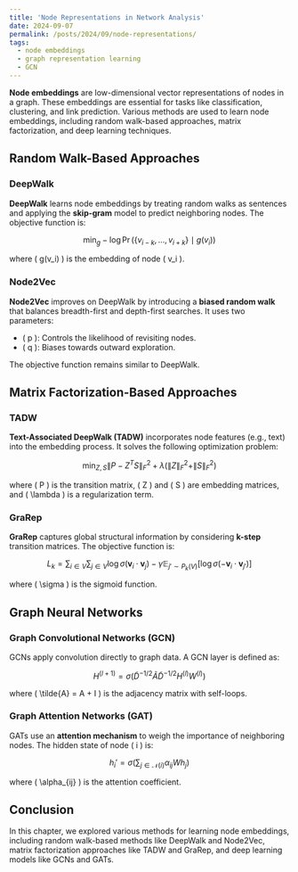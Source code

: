 ```yaml
---
title: 'Node Representations in Network Analysis'
date: 2024-09-07
permalink: /posts/2024/09/node-representations/
tags:
  - node embeddings
  - graph representation learning
  - GCN
---
```




**Node embeddings** are low-dimensional vector representations of nodes in a graph. These embeddings are essential for tasks like classification, clustering, and link prediction. Various methods are used to learn node embeddings, including random walk-based approaches, matrix factorization, and deep learning techniques.

## Random Walk-Based Approaches

### DeepWalk

**DeepWalk** learns node embeddings by treating random walks as sentences and applying the **skip-gram** model to predict neighboring nodes. The objective function is:

$$
\min_g -\log \Pr(\{v_{i-k}, \dots, v_{i+k} \} \mid g(v_i))
$$

where \( g(v_i) \) is the embedding of node \( v_i \).

### Node2Vec

**Node2Vec** improves on DeepWalk by introducing a **biased random walk** that balances breadth-first and depth-first searches. It uses two parameters:
- \( p \): Controls the likelihood of revisiting nodes.
- \( q \): Biases towards outward exploration.

The objective function remains similar to DeepWalk.

## Matrix Factorization-Based Approaches

### TADW

**Text-Associated DeepWalk (TADW)** incorporates node features (e.g., text) into the embedding process. It solves the following optimization problem:

$$
\min_{Z, S} \|P - Z^T S\|_F^2 + \lambda (\|Z\|_F^2 + \|S\|_F^2)
$$

where \( P \) is the transition matrix, \( Z \) and \( S \) are embedding matrices, and \( \lambda \) is a regularization term.

### GraRep

**GraRep** captures global structural information by considering **k-step** transition matrices. The objective function is:

$$
L_k = \sum_{i \in V} \sum_{j \in V} \log \sigma( \mathbf{v}_i \cdot \mathbf{v}_j ) - \gamma \mathbb{E}_{j' \sim P_k(V)} [\log \sigma(- \mathbf{v}_i \cdot \mathbf{v}_{j'})]
$$

where \( \sigma \) is the sigmoid function.

## Graph Neural Networks

### Graph Convolutional Networks (GCN)

GCNs apply convolution directly to graph data. A GCN layer is defined as:

$$
H^{(l+1)} = \sigma(\tilde{D}^{-1/2} \tilde{A} \tilde{D}^{-1/2} H^{(l)} W^{(l)})
$$

where \( \tilde{A} = A + I \) is the adjacency matrix with self-loops.

### Graph Attention Networks (GAT)

GATs use an **attention mechanism** to weigh the importance of neighboring nodes. The hidden state of node \( i \) is:

$$
h_i' = \sigma \left( \sum_{j \in \mathcal{N}(i)} \alpha_{ij} W h_j \right)
$$

where \( \alpha_{ij} \) is the attention coefficient.

## Conclusion

In this chapter, we explored various methods for learning node embeddings, including random walk-based methods like DeepWalk and Node2Vec, matrix factorization approaches like TADW and GraRep, and deep learning models like GCNs and GATs.
